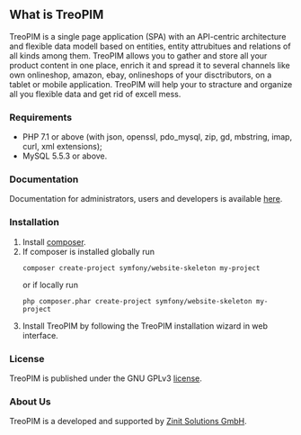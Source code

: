 ## What is TreoPIM
TreoPIM is a single page application (SPA) with an API-centric architecture and flexible data modell based on entities, entity attrubitues and relations of all kinds among them. TreoPIM allows you to gather and store all your product content in one place, enrich it and spread it to several channels like own onlineshop, amazon, ebay, onlineshops of your disctributors, on a tablet or mobile application. TreoPIM will help your to stracture and organize all you flexible data and get rid of excell mess.

### Requirements

* PHP 7.1 or above (with json, openssl, pdo_mysql, zip, gd, mbstring, imap, curl, xml extensions);
* MySQL 5.5.3 or above.

### Documentation

Documentation for administrators, users and developers is available [here](application/Espo/Modules/TreoCrm/docs/).

### Installation

1. Install [composer](https://getcomposer.org/doc/00-intro.md).
2. If composer is installed globally run 
   ```
   composer create-project symfony/website-skeleton my-project
   ```
   or if locally run
   ```
   php composer.phar create-project symfony/website-skeleton my-project
   ```
3. Install TreoPIM by following the TreoPIM installation wizard in web interface.

### License

TreoPIM is published under the GNU GPLv3 [license](LICENSE.txt).

### About Us

TreoPIM is a developed and supported by [Zinit Solutions GmbH](https://zinitsolutions.de/).


